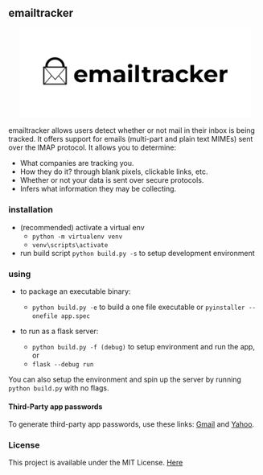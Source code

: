 ## emailtracker

<p align="center">
  <img width="460" src="assets/logo%20for%20md.png">
</p>

emailtracker allows users detect whether or not mail in their inbox is being tracked. It offers support for emails (multi-part and plain text MIMEs) sent over the IMAP protocol. It allows you to determine:
- What companies are tracking you.
- How they do it? through blank pixels, clickable links, etc.
- Whether or not your data is sent over secure protocols. 
- Infers what information they may be collecting.

<!-- how can we compare our approach to other email tracking detectors? -->

### installation
- (recommended) activate a virtual env
  - `python -m virtualenv venv`
  - `venv\scripts\activate` 
- run build script `python build.py -s` to setup development environment
<!-- - install the project dependencies in `requirements.txt`
  - `pip install -r requirements.txt
- setup local registry of known adtracking companies:
  - `python companies.py` -->
<!-- - setup sqlite db
  - run `flask shell` in your terminal. *it imports the app context for `db.engine commands`*
  - run `db.create_all()` -->

### using
- to package an executable binary:
  - `python build.py -e` to build a one file executable or `pyinstaller --onefile app.spec`
  
- to run as a flask server:
  - `python build.py -f (debug)` to setup environment and run the app, or
  - `flask --debug run` 

You can also setup the environment and spin up the server by running `python build.py` with no flags.

#### Third-Party app passwords
To generate third-party app passwords, use these links: [Gmail](https://www.lifewire.com/get-a-password-to-access-gmail-by-pop-imap-2-1171882) and [Yahoo](https://www.esofttools.com/blog/how-to-generate-third-party-app-passwords-in-yahoo-account/).


<!-- #### Sample Output

```txt
===========Mail[b'1']===========
Subject:     Last Chance: Save 20% on Ader404
Sender's Email Address: <waltervan@mail.jpg.com>
Sender's Mail Server: mta.mail.acw.com. [136.222.180.666]
Links found:
http://click.mail.kaptest.com/open.aspx?ffcb10-fe9313737c64007974-fdfd15707263067f77167472-fe901372766605757d-ff931375-fe2b127170610779761d70-ff061674756407&d=70178&bmt=0
Images found:
http://image.mail.kaptest.com/lib/fe901372766605757d/m/1/d6c8056a-36cf-4589-ad99-4d8beb56c491.png
https://image.s4.exct.net/lib/fe911573736c007d7d/m/2/24b84e22-8d38-4d6c-98db-80812ca4de5f.png
Tracking Links found: 
<img src="http://click.mail.kaptest.com/open.aspx?ffcb10-fe9313737c64007974-fdfd15707263067f77167472-fe901372766605757d-ff931375-fe2b127170610779761d70-ff061674756407&d=70178&bmt=0" width="1" height="1" alt="">
```
### Contributing

From suggestions, code refactors to tests, we accept small contributions. Things to note:
- Style guide: [PEP8](https://peps.python.org/pep-0008/)
- Use clear, informative commit messages
 -->

### License
This project is available under the MIT License. [Here](LICENSE)
